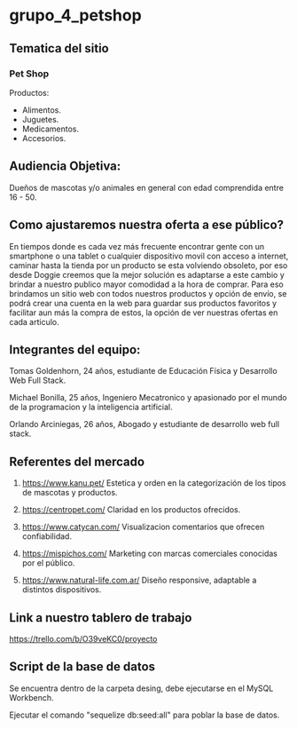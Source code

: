 # grupo_4_petshop
 
## Tematica del sitio

### Pet Shop

Productos:

* Alimentos.
* Juguetes.
* Medicamentos.
* Accesorios.


## Audiencia Objetiva:

Dueños de mascotas y/o animales en general con edad comprendida 
entre 16 - 50.

## Como ajustaremos nuestra oferta a ese público?

En tiempos donde es cada vez más frecuente encontrar gente con un smartphone o una tablet o cualquier dispositivo movil con acceso a internet, caminar hasta la tienda por un producto se esta volviendo obsoleto, por eso desde Doggie creemos que la mejor solución es adaptarse a este cambio y brindar a nuestro publico mayor comodidad a la hora de comprar. Para eso brindamos un sitio web con todos nuestros productos y opción de envío, se podrá crear una cuenta en la web para guardar sus productos favoritos y facilitar aun más la compra de estos, la opción de ver nuestras ofertas en cada articulo.


 ## Integrantes del equipo:

Tomas Goldenhorn, 24 años, estudiante de Educación Física y Desarrollo Web Full Stack.

Michael Bonilla, 25 años, Ingeniero Mecatronico y apasionado por el mundo de la programacion y la inteligencia artificial.

Orlando Arciniegas, 26 años, Abogado y estudiante de desarrollo web full stack.

## Referentes del mercado

1. https://www.kanu.pet/
Estetica y orden en la categorización de los tipos de mascotas y productos.

2. https://centropet.com/
Claridad en los productos ofrecidos.

3. https://www.catycan.com/
Visualizacion comentarios que ofrecen confiabilidad.

4. https://mispichos.com/
Marketing con marcas comerciales conocidas por el público.

5. https://www.natural-life.com.ar/
Diseño responsive, adaptable a distintos dispositivos.

## Link a nuestro tablero de trabajo

https://trello.com/b/O39veKC0/proyecto

## Script de la base de datos

Se encuentra dentro de la carpeta desing, debe ejecutarse en el MySQL Workbench.

Ejecutar el comando "sequelize db:seed:all" para poblar la base de datos.
